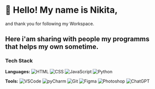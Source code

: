 # 👋 Hello! My name is Nikita,
and thank you for following my Workspace.

Here i'am sharing with people my programms that helps my own sometime.
---

<h3>Tech Stack</h3>

**Languages:**
![HTML](https://img.shields.io/badge/-HTML-E34F26?style=flat&logo=html5&logoColor=white)
![CSS](https://img.shields.io/badge/-CSS-1572B6?style=flat&logo=css3&logoColor=white)
![JavaScript](https://img.shields.io/badge/-JavaScript-F7DF1E?style=flat&logo=javascript&logoColor=black)
![Python](https://img.shields.io/badge/-Python-3776AB?style=flat&logo=python&logoColor=white)

**Tools:**
![VSCode](https://img.shields.io/badge/-VSCode-007ACC?style=flat&logo=visual-studio-code&logoColor=white)
![pyCharm](https://img.shields.io/badge/-PyCharm-000000?style=flat&logo=pycharm&logoColor=white)
![Git](https://img.shields.io/badge/-Git-F05032?style=flat&logo=git&logoColor=white)
![Figma](https://img.shields.io/badge/-Figma-F24E1E?style=flat&logo=figma&logoColor=white)
![Photoshop](https://img.shields.io/badge/-Photoshop-31A8FF?style=flat&logo=adobe-photoshop&logoColor=white)
![ChatGPT](https://img.shields.io/badge/-ChatGPT-00A67E?style=flat&logo=openai&logoColor=white)

